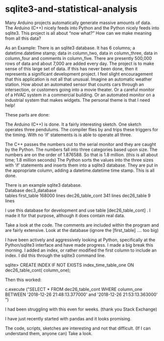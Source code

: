 # sqlite3-and-statistical-analysis

Many Arduino projects automatically generate massive amounts of data.  The Arduino (C++) nicely feeds into Python and the Python nicely feeds into sqlite3.   This project is all about “now what?”  How can we make meaning from all this data?

As an Example:  There is an sqlite3 database.  It has 6 columns;  a datetime.datetime stamp;  data in column_two, data in column_three, data in column_four and comments  in column_five.  There are presently   500,000 rows of data and about 7,000 are added every day.   The project is to make sense of this large set of data.
If this has never been done, then it represents a significant development project.  I feel slight encouragement that this application is not all that unusual.   Imagine an automatic weather station.  How about an automated sensor that counts cars through an intersection, or customers going into a movie theater.  Or a careful monitor of a HVAC system in a commercial building.  Or an automated monitor on a industrial system that makes widgets.  The personal theme is that I need help!

These parts are done:

The Arduino (C++) is done.  It a fairly interesting sketch.  One sketch operates three pendulums.  The compiler flies by and trips these triggers for the timing.  With no ‘if’ statements is is able to operate all three.

The C++ passes the numbers out to the serial monitor and they are caught by the Python.  The numbers fall into three categories based upon size.  The numbers are on the order of 1.876588.  So that is 1.8 million.  (this is all about time;  1.8 million seconds) The Python sorts the values into the three sizes with ‘if’ statements and inserts them into a sqlite3 database.  They are put in the appropriate column, adding a datetime.datetime time stamp.   This is all done.  

There is an example sqlite3 database.  
Database      dec3_database     
				tables
					first_table                168000 lines
					dec26_table_cont        341 lines
					dec26_table                      9 lines

I use this database for development and use table   [dec26_table_cont]  .  I made it for that purpose, although it does contain real data. 

Take a look at the code.  The comments are included within the program and are fairly extensive.  Look at the database (ignore the [first_table]   ….   too big)

I have been actively and aggressively looking at Python, specifically at the Python/sqlite3 interface and have made progress.  I made a big break this morning.  I added an index, or rather modified the first column to include an index.  I did this through the sqlite3 command line.  

sqlite> CREATE INDEX IF NOT EXISTS index_time_table_one ON dec26_table_cont( column_one);

Then this worked:
 
c.execute ("SELECT * FROM dec26_table_cont WHERE column_one BETWEEN '2018-12-26 21:48:13.377000' and '2018-12-26 21:53:13.363000' ")

I had been struggling with this even for weeks.  (thank you Stack Exchange)

I have just recently started with pandas and it looks promising.

The code, scripts, sketches are interesting and not that difficult.  (If I can understand them, anyone can)
Take a look. 

